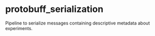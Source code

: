 # protobuff_serialization
Pipeline to serialize messages containing descriptive metadata about experiments.
